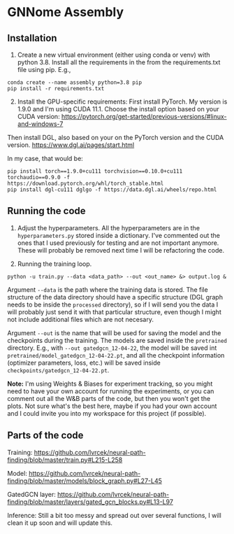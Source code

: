 # GNNome Assembly


## Installation

1. Create a new virtual environment (either using conda or venv) with python 3.8. Install all the requirements in the from the requirements.txt file using pip. E.g.,
```
conda create --name assembly python=3.8 pip
pip install -r requirements.txt
```

2. Install the GPU-specific requirements:
First install PyTorch. My version is 1.9.0 and I'm using CUDA 11.1. Choose the install option based on your CUDA version:
https://pytorch.org/get-started/previous-versions/#linux-and-windows-7

Then install DGL, also based on your on the PyTorch version and the CUDA version.
https://www.dgl.ai/pages/start.html

In my case, that would be:
```
pip install torch==1.9.0+cu111 torchvision==0.10.0+cu111 torchaudio==0.9.0 -f https://download.pytorch.org/whl/torch_stable.html
pip install dgl-cu111 dglgo -f https://data.dgl.ai/wheels/repo.html
```


## Running the code

1. Adjust the hyperparameters.
All the hyperparameters are in the `hyperparameters.py` stored inside a dictionary. I've commented out the ones that I used previously for testing and are not important anymore. These will probably be removed next time I will be refactoring the code.

2. Running the training loop.
```
python -u train.py --data <data_path> --out <out_name> &> output.log &
```

Argument `--data` is the path where the training data is stored. The file structure of the data directory should have a specific structure (DGL graph needs to be inside the `processed` directory), so if I will send you the data I will probably just send it with that particular structure, even though I might not include additional files which are not necesary.

Argument `--out` is the name that will be used for saving the model and the checkpoints during the training. The models are saved inside the `pretrained` directory. E.g., with `--out gatedgcn_12-04-22`, the model will be saved int `pretrained/model_gatedgcn_12-04-22.pt`, and all the checkpoint information (optimizer parameters, loss, etc.) will be saved inside `checkpoints/gatedgcn_12-04-22.pt`.


**Note:** I'm using Weights & Biases for experiment tracking, so you might need to have your own account for running the experiments, or you can comment out all the W&B parts of the code, but then you won't get the plots. Not sure what's the best here, maybe if you had your own account and I could invite you into my workspace for this project (if possible).

## Parts of the code


Training: https://github.com/lvrcek/neural-path-finding/blob/master/train.py#L215-L258

Model: https://github.com/lvrcek/neural-path-finding/blob/master/models/block_graph.py#L27-L45

GatedGCN layer: https://github.com/lvrcek/neural-path-finding/blob/master/layers/gated_gcn_blocks.py#L13-L97

Inference: Still a bit too messy and spread out over several functions, I will clean it up soon and will update this.
